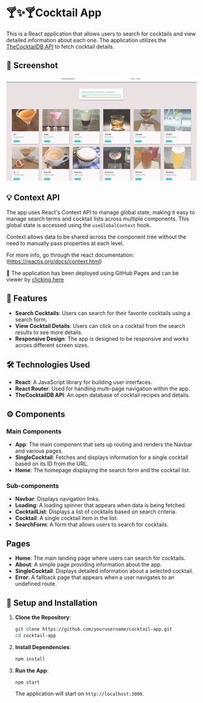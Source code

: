 # 🍸✨🍸Cocktail App

This is a React application that allows users to search for cocktails and view detailed information about each one.
The application utilizes the [TheCocktailDB API](https://www.thecocktaildb.com/) to fetch cocktail details.

## 📸 Screenshot

![Screenshot 1](src/assets/the_cocktailDB.png)


## 💡 Context API

The app uses React's Context API to manage global state, making it easy to manage search terms and cocktail lists across multiple components. This global state is accessed using the `useGlobalContext` hook.

Context allows data to be shared across the component tree without the need to manually pass properties at each level.

For more info, go through the react documentation: (https://reactjs.org/docs/context.html)

👀 The application has been deployed using GitHub Pages and can be viewer by [clicking here](https://JCJetz.github.io/Ejercicios_y_proyectos_Bootcamp/proyectos/cocktailDB/)

## 🔑 Features

- **Search Cocktails**: Users can search for their favorite cocktails using a search form.
- **View Cocktail Details**: Users can click on a cocktail from the search results to see more details.
- **Responsive Design**: The app is designed to be responsive and works across different screen sizes.

## 🛠️ Technologies Used

- **React**: A JavaScript library for building user interfaces.
- **React Router**: Used for handling multi-page navigation within the app.
- **TheCocktailDB API**: An open database of cocktail recipes and details.

## ⚙️ Components

### Main Components

- **App**: The main component that sets up routing and renders the Navbar and various pages.
- **SingleCocktail**: Fetches and displays information for a single cocktail based on its ID from the URL.
- **Home**: The homepage displaying the search form and the cocktail list.

### Sub-components

- **Navbar**: Displays navigation links.
- **Loading**: A loading spinner that appears when data is being fetched.
- **CocktailList**: Displays a list of cocktails based on search criteria.
- **Cocktail**: A single cocktail item in the list.
- **SearchForm**: A form that allows users to search for cocktails.

## Pages

- **Home**: The main landing page where users can search for cocktails.
- **About**: A simple page providing information about the app.
- **SingleCocktail**: Displays detailed information about a selected cocktail.
- **Error**: A fallback page that appears when a user navigates to an undefined route.

## 🚧 Setup and Installation

1. **Clone the Repository**:
   ```bash
   git clone https://github.com/yourusername/cocktail-app.git
   cd cocktail-app
   ```
   
2. **Install Dependencies**:
   ```bash
   npm install
   ```
   
3. **Run the App**:
   ```bash
   npm start
   ```
   The application will start on `http://localhost:3000`.




